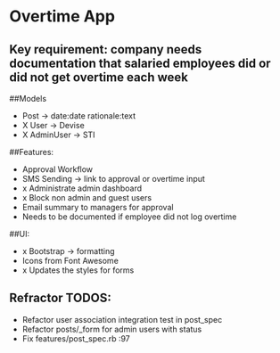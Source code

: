 # Overtime App

## Key requirement: company needs documentation that salaried employees did or did not get overtime each week

##Models
- Post -> date:date rationale:text
- X User -> Devise
- X AdminUser -> STI

##Features:
- Approval Workflow
- SMS Sending -> link to approval or overtime input
- x Administrate admin dashboard
- x Block non admin and guest users
- Email summary to managers for approval
- Needs to be documented if employee did not log overtime

##UI:
- x Bootstrap -> formatting
- Icons from Font Awesome
- x Updates the styles for forms

## Refractor TODOS:
- Refactor user association integration test in post_spec
- Refactor posts/_form for admin users with status
- Fix features/post_spec.rb :97
